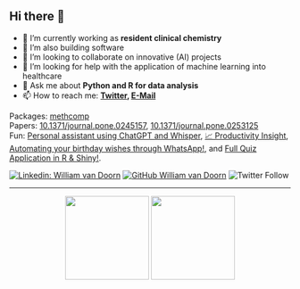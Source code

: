 ## Hi there 👋

- 🔭 I’m currently working as **resident clinical chemistry**
- 🌱 I’m also building software
- 👯 I’m looking to collaborate on innovative (AI) projects
- 🤔 I’m looking for help with the application of machine learning into healthcare
- 💬 Ask me about **Python and R for data analysis**
- 📫 How to reach me:
  **[Twitter](https://twitter.com/DoornWilliam), [E-Mail](mailto:wptmdoorn@gmail.com)**

Packages: [methcomp](https://github.com/wptmdoorn/methcomp)  
Papers: [10.1371/journal.pone.0245157](https://github.com/wptmdoorn/sepsis_versus_machinelearning), [10.1371/journal.pone.0253125](https://github.com/wptmdoorn/glucose_machine_learning)  
Fun: [Personal assistant using ChatGPT and Whisper](https://github.com/wptmdoorn/personal-chatgpt-whisper), [📈 Productivity Insight](https://github.com/wptmdoorn/productivity_insight), [Automating your birthday wishes through WhatsApp!](https://github.com/wptmdoorn/birthday_whatsapp_automation), and [Full Quiz Application in R & Shiny!](https://github.com/wptmdoorn/kc_quiz_app).

[![Linkedin: William van Doorn](https://img.shields.io/badge/-Doorn-blue?style=flat-square&logo=Linkedin&logoColor=white&link=https://www.linkedin.com/in/william-van-doorn/)](https://www.linkedin.com/in/william-van-doorn/)
[![GitHub William van Doorn](https://img.shields.io/github/followers/wptmdoorn?label=follow&style=social)](https://github.com/wptmdoorn)
![Twitter Follow](https://img.shields.io/twitter/follow/DoornWilliam?style=social)

---

<p align="center">
<img height="150em" src="https://github-readme-stats.vercel.app/api?username=wptmdoorn&theme=dark&count_private=true&show_icons=true" align = "center"/>
<img height="150em" src="https://github-readme-stats.vercel.app/api/top-langs?username=wptmdoorn&theme=dark&show_icons=true&locale=en&layout=compact" align = "center"/>
</p>
